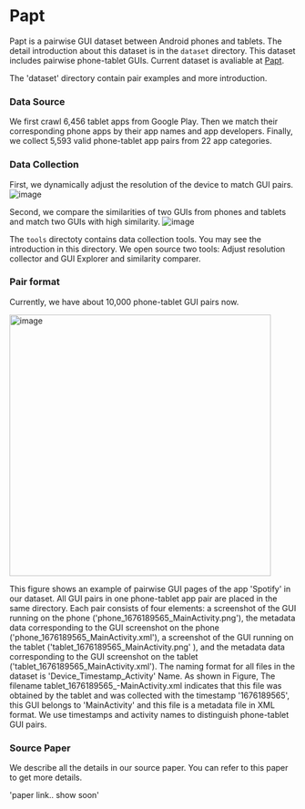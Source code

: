 # Papt

Papt is a pairwise GUI dataset between Android phones and tablets. The detail introduction about this dataset is in the `dataset` directory. 
This dataset includes pairwise phone-tablet GUIs.
Current dataset is avaliable at [Papt](https://drive.google.com/drive/folders/1a7IuofYFwntbjFkIjWDE05qvMFJGXtyF?usp=sharing).

The 'dataset' directory contain pair examples and more introduction.

### Data Source
We first crawl 6,456 tablet apps from Google Play.
Then we match their corresponding phone apps by their app names and app developers.
Finally, we collect 5,593 valid phone-tablet app pairs from 22 app categories.



### Data Collection

First, we dynamically adjust the resolution of the device to match GUI pairs. 
![image](https://user-images.githubusercontent.com/9078829/222718086-7af79fdb-0537-4d7a-9277-cd7ea7e10205.png)



Second, we compare the similarities of two GUIs from phones and tablets and match two GUIs with high similarity.
![image](https://user-images.githubusercontent.com/9078829/222718147-98d1c20e-84dc-4913-8a6a-74867bd490a0.png)


The `tools` directoty contains data collection tools. You may see the introduction in this directory.
We open source two tools: Adjust resolution collector and GUI Explorer and similarity comparer.

### Pair format

Currently, we have about 10,000 phone-tablet GUI pairs now.

<img width="459" alt="image" src="https://user-images.githubusercontent.com/9078829/222717542-07412c06-6393-4046-b03a-8de0af488ca7.png">

This figure shows an example of pairwise GUI pages of the app 'Spotify' in our dataset.
All GUI pairs in one phone-tablet app pair are placed in the same directory.
Each pair consists of four elements: a screenshot of the GUI running on the phone ('phone_1676189565_MainActivity.png'), the metadata data corresponding to the GUI screenshot on the phone ('phone_1676189565_MainActivity.xml'), a screenshot of the GUI running on the tablet ('tablet_1676189565_MainActivity.png'
), and the metadata data corresponding to the GUI screenshot on the tablet ('tablet_1676189565_MainActivity.xml').
The naming format for all files in the dataset is 'Device_Timestamp_Activity' Name.
As shown in Figure, The filename tablet_1676189565_-MainActivity.xml indicates that this file was obtained by the tablet and was collected with the timestamp '1676189565', this GUI belongs to 'MainActivity' and this file is a metadata file in XML format.
We use timestamps and activity names to distinguish phone-tablet GUI pairs.


### Source Paper
We describe all the details in our source paper. You can refer to this paper to get more details. 

'paper link.. show soon'



